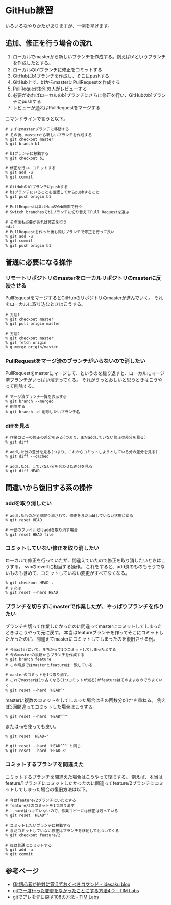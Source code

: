 # GitHub練習

いろいろなやりかたがありますが、一例を挙げます。

## 追加、修正を行う場合の流れ

1. ローカルでmasterから新しいブランチを作成する。例えばb1というブランチを作成したとする。
2. ローカルのb1ブランチに修正をコミットする
3. GitHubにb1ブランチを作成し、そこにpushする
4. GitHub上で、b1からmasterにPullRequestを作成する
5. PullRequestを別の人がレビューする
6. 必要があればローカルのb1ブランチにさらに修正を行い、GitHubのb1ブランチにpushする
7. レビューが通ればPullRequestをマージする

コマンドラインで言うと以下。

```
# まずはmasterブランチに移動する
# その後、masterから新しいブランチを作成する
% git checkout master
% git branch b1

# b1ブランチに移動する
% git checkout b1

# 修正を行い、コミットする
% git add -u
% git commit

# GitHubのb1ブランチにpushする
# b1ブランチにいることを確認してからpushすること
% git push origin b1

# PullRequestはGitHubのWeb画面で行う
# Switch branchesでb1ブランチに切り替えてPull Requestを選ぶ

# その後も必要があれば修正を行う
edit
# PullRequestを作った後も同じブランチで修正を行って良い
% git add -u
% git commit
% git push origin b1
```

## 普通に必要になる操作

### リモートリポジトリのmasterをローカルリポジトリのmasterに反映させる

PullRequestをマージするとGitHubのリポジトリのmasterが進んでいく。
それをローカルに取り込むときはこうする。

```
# 方法1
% git checkout master
% git pull origin master

# 方法2
% git checkout master
% git fetch origin
% g merge origin/master
```

### PullRequestをマージ済のブランチがいらないので消したい

PullRequestをmasterにマージして、というのを繰り返すと、ローカルにマージ済ブランチがいっぱい溜まってくる。
それがうっとおしいと思うときはこうやって削除する。

```
# マージ済ブランチ一覧を表示する
% git branch --merged
# 削除する
% git branch -d 削除したいブランチ名
```

### diffを見る

```
# 作業コピーの修正の差分をみる(つまり、まだaddしていない修正の差分を見る)
% git diff

# addした分の差分を見る(つまり、これからコミットしようとしている分の差分を見る)
% git diff --cached

# addした分、していない分を合わせた差分を見る
% git diff HEAD
```

## 間違いから復旧する系の操作

### addを取り消したい

```
# addしたものが全部取り消されて、修正をまだaddしていない状態に戻る
% git reset HEAD

# 一部のファイルだけaddを取り消す場合
% git reset HEAD file
```


### コミットしていない修正を取り消したい

ローカルで修正を行っていたが、間違えていたので修正を取り消したいときはこうする。
svnのrevertに相当する操作。
これをすると、add済のものもそうでないものも含めて、コミットしていない変更がすべてなくなる。

```
% git checkout HEAD .
# または
% git reset --hard HEAD
```

### ブランチを切らずにmasterで作業したが、やっぱりブランチを作りたい

ブランチを切って作業したかったのに間違ってmasterにコミットしてしまったときはこうやって元に戻す。
本当はfeatureブランチを作ってそこにコミットしたかったのに、間違えてmasterにコミットしてしまったのを復旧させる例。

```
# 今masterにいて、まちがって1つコミットしてしまったとする
# 今のmasterの最新からブランチを作成する
% git branch feature
# この時点ではmasterとfeatureは一致している

# masterのコミットを1つ取り消す。
# これでmasterは1つ古くなる(1つコミットが減る)がfeatureはそのままなのでうまくいく
% git reset --hard 'HEAD^'
```

masterに複数のコミットをしてしまった場合はその回数分だけ`^`を重ねる。
例えば3回間違ってコミットした場合はこうする。

```
% git reset --hard 'HEAD^^^'
```

または`~n`を使っても良い。

```
% git reset 'HEAD~'

# git reset --hard 'HEAD^^^'と同じ
% git reset --hard 'HEAD~3'
```

### コミットするブランチを間違えた

コミットするブランチを間違えた場合はこうやって復旧する。
例えば、本当はfeature/1ブランチにコミットしたかったのに間違ってfeature/2ブランチにコミットしてしまった場合の復旧方法は以下。

```
# 今はfeature/2ブランチにいたとする
# feature/2のコミットを1つ取り消す
# --hardはつけていないので、作業コピーには修正は残っている
% git reset 'HEAD^'

# コミットしたいブランチに移動する
# まだコミットしていない修正はブランチを移動してもついてくる
% git checkout feature/2

# 後は普通にコミットする
% git add -u
% git commit
```


## 参考ページ

- [Git初心者が絶対に覚えておくべきコマンド - idesaku blog](http://d.hatena.ne.jp/idesaku/20091106/1257507849)
- [gitで一度行った変更をなかったことにする方法4つ - TIM Labs](http://labs.timedia.co.jp/2011/02/git-various-undo.html)
- [gitでアレを元に戻す108の方法 - TIM Labs](http://labs.timedia.co.jp/2011/08/git-undo-999.html)

